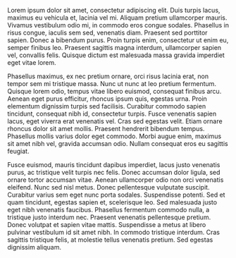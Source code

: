 Lorem ipsum dolor sit amet, consectetur adipiscing elit. Duis turpis lacus, maximus eu vehicula et, lacinia vel mi. Aliquam pretium ullamcorper mauris. Vivamus vestibulum odio mi, in commodo eros congue sodales. Phasellus in risus congue, iaculis sem sed, venenatis diam. Praesent sed porttitor sapien. Donec a bibendum purus. Proin turpis enim, consectetur ut enim eu, semper finibus leo. Praesent sagittis magna interdum, ullamcorper sapien vel, convallis felis. Quisque dictum est malesuada massa gravida imperdiet eget vitae lorem.

Phasellus maximus, ex nec pretium ornare, orci risus lacinia erat, non tempor sem mi tristique massa. Nunc ut nunc at leo pretium fermentum. Quisque lorem odio, tempus vitae libero euismod, consequat finibus arcu. Aenean eget purus efficitur, rhoncus ipsum quis, egestas urna. Proin elementum dignissim turpis sed facilisis. Curabitur commodo sapien tincidunt, consequat nibh id, consectetur turpis. Fusce venenatis sapien lacus, eget viverra erat venenatis vel. Cras sed egestas velit. Etiam ornare rhoncus dolor sit amet mollis. Praesent hendrerit bibendum tempus. Phasellus mollis varius dolor eget commodo. Morbi augue enim, maximus sit amet nibh vel, gravida accumsan odio. Nullam consequat eros eu sagittis feugiat.

Fusce euismod, mauris tincidunt dapibus imperdiet, lacus justo venenatis purus, ac tristique velit turpis nec felis. Donec accumsan dolor ligula, sed ornare tortor accumsan vitae. Aenean ullamcorper odio non orci venenatis eleifend. Nunc sed nisl metus. Donec pellentesque vulputate suscipit. Curabitur varius sem eget nunc porta sodales. Suspendisse potenti. Sed et quam tincidunt, egestas sapien et, scelerisque leo. Sed malesuada justo eget nibh venenatis faucibus. Phasellus fermentum commodo nulla, a tristique justo interdum nec. Praesent venenatis pellentesque pretium. Donec volutpat et sapien vitae mattis. Suspendisse a metus at libero pulvinar vestibulum id sit amet nibh. In commodo tristique interdum. Cras sagittis tristique felis, at molestie tellus venenatis pretium. Sed egestas dignissim aliquam.
